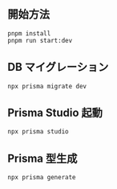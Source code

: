 ## 開始方法

```
pnpm install
pnpm run start:dev
```

## DB マイグレーション

```
npx prisma migrate dev
```

## Prisma Studio 起動

```
npx prisma studio
```

## Prisma 型生成

```
npx prisma generate
```
